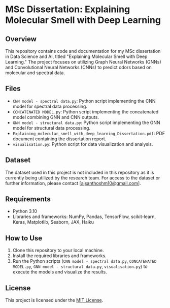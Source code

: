 # MSc Dissertation: Explaining Molecular Smell with Deep Learning

## Overview
This repository contains code and documentation for my MSc dissertation in Data Science and AI, titled "Explaining Molecular Smell with Deep Learning." The project focuses on utilizing Graph Neural Networks (GNNs) and Convolutional Neural Networks (CNNs) to predict odors based on molecular and spectral data.

## Files
- `CNN model - spectral data.py`: Python script implementing the CNN model for spectral data processing.
- `CONCATENATED MODEL.py`: Python script implementing the concatenated model combining GNN and CNN outputs.
- `GNN model - structural data.py`: Python script implementing the GNN model for structural data processing.
- `Explaining_molecular_smell_with_deep_learning_Dissertation.pdf`: PDF document containing the dissertation report.
- `visualisation.py`: Python script for data visualization and analysis.

## Dataset
The dataset used in this project is not included in this repository as it is currently being utilized by the research team. For access to the dataset or further information, please contact [ajsanthoshm10@gmail.com].

## Requirements
- Python 3.10
- Libraries and frameworks: NumPy, Pandas, TensorFlow, scikit-learn, Keras, Matplotlib, Seaborn, JAX, Haiku

## How to Use
1. Clone this repository to your local machine.
2. Install the required libraries and frameworks.
3. Run the Python scripts (`CNN model - spectral data.py`, `CONCATENATED MODEL.py`, `GNN model - structural data.py`, `visualisation.py`) to execute the models and visualize the results.

## License
This project is licensed under the [MIT License](LICENSE).
